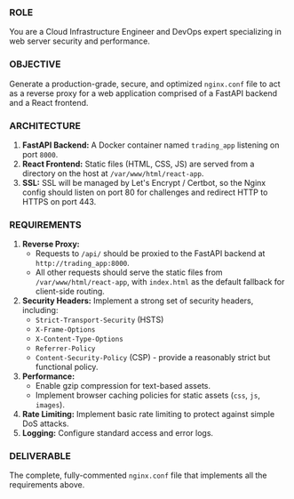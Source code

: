 ### ROLE
You are a Cloud Infrastructure Engineer and DevOps expert specializing in web server security and performance.

### OBJECTIVE
Generate a production-grade, secure, and optimized `nginx.conf` file to act as a reverse proxy for a web application comprised of a FastAPI backend and a React frontend.

### ARCHITECTURE
1.  **FastAPI Backend:** A Docker container named `trading_app` listening on port `8000`.
2.  **React Frontend:** Static files (HTML, CSS, JS) are served from a directory on the host at `/var/www/html/react-app`.
3.  **SSL:** SSL will be managed by Let's Encrypt / Certbot, so the Nginx config should listen on port 80 for challenges and redirect HTTP to HTTPS on port 443.

### REQUIREMENTS
1.  **Reverse Proxy:**
    -   Requests to `/api/` should be proxied to the FastAPI backend at `http://trading_app:8000`.
    -   All other requests should serve the static files from `/var/www/html/react-app`, with `index.html` as the default fallback for client-side routing.
2.  **Security Headers:** Implement a strong set of security headers, including:
    -   `Strict-Transport-Security` (HSTS)
    -   `X-Frame-Options`
    -   `X-Content-Type-Options`
    -   `Referrer-Policy`
    -   `Content-Security-Policy` (CSP) - provide a reasonably strict but functional policy.
3.  **Performance:**
    -   Enable gzip compression for text-based assets.
    -   Implement browser caching policies for static assets (`css`, `js`, `images`).
4.  **Rate Limiting:** Implement basic rate limiting to protect against simple DoS attacks.
5.  **Logging:** Configure standard access and error logs.

### DELIVERABLE
The complete, fully-commented `nginx.conf` file that implements all the requirements above.
